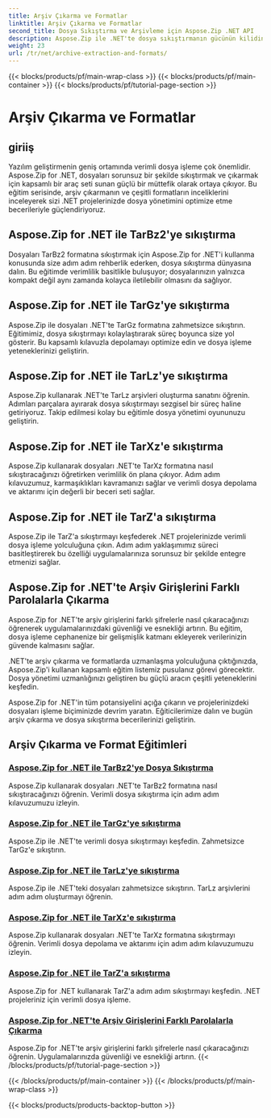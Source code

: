 ```yaml
---
title: Arşiv Çıkarma ve Formatlar
linktitle: Arşiv Çıkarma ve Formatlar
second_title: Dosya Sıkıştırma ve Arşivleme için Aspose.Zip .NET API
description: Aspose.Zip ile .NET'te dosya sıkıştırmanın gücünün kilidini açın. Verimli depolama için dosyaları TarBz2, TarGz ve TarZ gibi çeşitli formatlara sıkıştırmayı öğrenin.
weight: 23
url: /tr/net/archive-extraction-and-formats/
---
```


{{< blocks/products/pf/main-wrap-class >}}
{{< blocks/products/pf/main-container >}}
{{< blocks/products/pf/tutorial-page-section >}}

# Arşiv Çıkarma ve Formatlar


## giriiş

Yazılım geliştirmenin geniş ortamında verimli dosya işleme çok önemlidir. Aspose.Zip for .NET, dosyaları sorunsuz bir şekilde sıkıştırmak ve çıkarmak için kapsamlı bir araç seti sunan güçlü bir müttefik olarak ortaya çıkıyor. Bu eğitim serisinde, arşiv çıkarmanın ve çeşitli formatların inceliklerini inceleyerek sizi .NET projelerinizde dosya yönetimini optimize etme becerileriyle güçlendiriyoruz.

## Aspose.Zip for .NET ile TarBz2'ye sıkıştırma

Dosyaları TarBz2 formatına sıkıştırmak için Aspose.Zip for .NET'i kullanma konusunda size adım adım rehberlik ederken, dosya sıkıştırma dünyasına dalın. Bu eğitimde verimlilik basitlikle buluşuyor; dosyalarınızın yalnızca kompakt değil aynı zamanda kolayca iletilebilir olmasını da sağlıyor.

## Aspose.Zip for .NET ile TarGz'ye sıkıştırma

Aspose.Zip ile dosyaları .NET'te TarGz formatına zahmetsizce sıkıştırın. Eğitimimiz, dosya sıkıştırmayı kolaylaştırarak süreç boyunca size yol gösterir. Bu kapsamlı kılavuzla depolamayı optimize edin ve dosya işleme yeteneklerinizi geliştirin.

## Aspose.Zip for .NET ile TarLz'ye sıkıştırma

Aspose.Zip kullanarak .NET'te TarLz arşivleri oluşturma sanatını öğrenin. Adımları parçalara ayırarak dosya sıkıştırmayı sezgisel bir süreç haline getiriyoruz. Takip edilmesi kolay bu eğitimle dosya yönetimi oyununuzu geliştirin.

## Aspose.Zip for .NET ile TarXz'e sıkıştırma

Aspose.Zip kullanarak dosyaları .NET'te TarXz formatına nasıl sıkıştıracağınızı öğretirken verimlilik ön plana çıkıyor. Adım adım kılavuzumuz, karmaşıklıkları kavramanızı sağlar ve verimli dosya depolama ve aktarımı için değerli bir beceri seti sağlar.

## Aspose.Zip for .NET ile TarZ'a sıkıştırma

Aspose.Zip ile TarZ'a sıkıştırmayı keşfederek .NET projelerinizde verimli dosya işleme yolculuğuna çıkın. Adım adım yaklaşımımız süreci basitleştirerek bu özelliği uygulamalarınıza sorunsuz bir şekilde entegre etmenizi sağlar.

## Aspose.Zip for .NET'te Arşiv Girişlerini Farklı Parolalarla Çıkarma

Aspose.Zip for .NET'te arşiv girişlerini farklı şifrelerle nasıl çıkaracağınızı öğrenerek uygulamalarınızdaki güvenliği ve esnekliği artırın. Bu eğitim, dosya işleme cephanenize bir gelişmişlik katmanı ekleyerek verilerinizin güvende kalmasını sağlar.

.NET'te arşiv çıkarma ve formatlarda uzmanlaşma yolculuğuna çıktığınızda, Aspose.Zip'i kullanan kapsamlı eğitim listemiz pusulanız görevi görecektir. Dosya yönetimi uzmanlığınızı geliştiren bu güçlü aracın çeşitli yeteneklerini keşfedin.

Aspose.Zip for .NET'in tüm potansiyelini açığa çıkarın ve projelerinizdeki dosyaları işleme biçiminizde devrim yaratın. Eğiticilerimize dalın ve bugün arşiv çıkarma ve dosya sıkıştırma becerilerinizi geliştirin.

## Arşiv Çıkarma ve Format Eğitimleri
### [Aspose.Zip for .NET ile TarBz2'ye Dosya Sıkıştırma](./compress-to-tar-bz2/)
Aspose.Zip kullanarak dosyaları .NET'te TarBz2 formatına nasıl sıkıştıracağınızı öğrenin. Verimli dosya sıkıştırma için adım adım kılavuzumuzu izleyin.
### [Aspose.Zip for .NET ile TarGz'ye sıkıştırma](./compress-to-tar-gz/)
Aspose.Zip ile .NET'te verimli dosya sıkıştırmayı keşfedin. Zahmetsizce TarGz'e sıkıştırın.
### [Aspose.Zip for .NET ile TarLz'ye sıkıştırma](./compress-to-tar-lz/)
Aspose.Zip ile .NET'teki dosyaları zahmetsizce sıkıştırın. TarLz arşivlerini adım adım oluşturmayı öğrenin.
### [Aspose.Zip for .NET ile TarXz'e sıkıştırma](./compress-to-tar-xz/)
Aspose.Zip kullanarak dosyaları .NET'te TarXz formatına sıkıştırmayı öğrenin. Verimli dosya depolama ve aktarımı için adım adım kılavuzumuzu izleyin.
### [Aspose.Zip for .NET ile TarZ'a sıkıştırma](./compress-to-tar-z/)
Aspose.Zip for .NET kullanarak TarZ'a adım adım sıkıştırmayı keşfedin. .NET projeleriniz için verimli dosya işleme.
### [Aspose.Zip for .NET'te Arşiv Girişlerini Farklı Parolalarla Çıkarma](./extract-archive-different-passwords/)
Aspose.Zip for .NET'te arşiv girişlerini farklı şifrelerle nasıl çıkaracağınızı öğrenin. Uygulamalarınızda güvenliği ve esnekliği artırın.
{{< /blocks/products/pf/tutorial-page-section >}}

{{< /blocks/products/pf/main-container >}}
{{< /blocks/products/pf/main-wrap-class >}}

{{< blocks/products/products-backtop-button >}}

